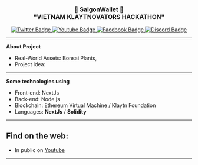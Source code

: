 <h3 align="center">👋   SaigonWallet   👋 <br/> "VIETNAM KLAYTNOVATORS HACKATHON" </h3>

<div id="badges" align="center">
  <a href="https://twitter.com/saigonwallet">
    <img src="https://img.shields.io/badge/Twitter-blue?style=for-the-badge&logo=twitter&logoColor=white" alt="Twitter Badge"/>
  </a>
  <a href="https://youtube.com/@saigonwallet">
    <img src="https://img.shields.io/badge/YouTube-red?style=for-the-badge&logo=youtube&logoColor=white" alt="Youtube Badge"/>
  </a>
  <a href="https://facebook.com/saigonwallet">
    <img src="https://img.shields.io/badge/Facebook-black?style=for-the-badge&logo=facebook&logoColor=white" alt="Facebook Badge"/>
  </a>
  <a href="https://discord.gg/wChX3tqdKp">
    <img src="https://img.shields.io/badge/Discord-blue?style=for-the-badge&logo=discord&logoColor=white" alt="Discord Badge"/>
  </a>
  <br/>
</div>

---
**About Project**
- Real-World Assets: Bonsai Plants,
- Project idea: 
---
**Some technologies using**
 - Front-end: NextJs
 - Back-end: Node.js
 - Blockchain: Ethereum Virtual Machine / Klaytn Foundation
 - Languages: **NextJs** / **Solidity** 
---
Find on the web:
-----------------------
- In public on <a href="https://youtube.com/@saigonwallet">Youtube</a>
-----------------------
